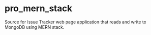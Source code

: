 # pro_mern_stack
Source for Issue Tracker web page application that reads and write to MongoDB using MERN stack.
